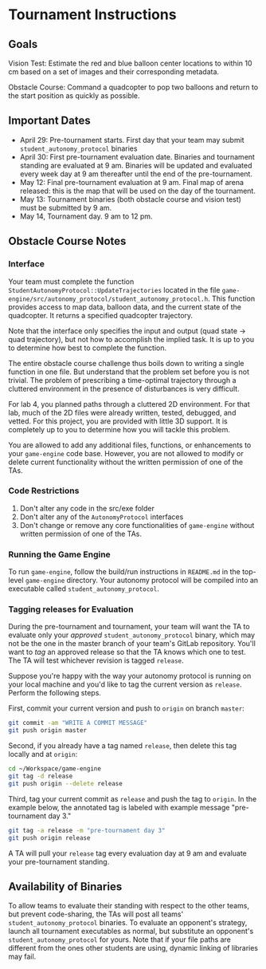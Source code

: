 # Tournament Instructions

## Goals
Vision Test: Estimate the red and blue balloon center locations to within 10
cm based on a set of images and their corresponding metadata.

Obstacle Course: Command a quadcopter to pop two balloons and return to the
start position as quickly as possible.

## Important Dates
- April 29: Pre-tournament starts. First day that your team may submit
  `student_autonomy_protocol` binaries
- April 30: First pre-tournament evaluation date. Binaries and tournament standing
  are evaluated at 9 am. Binaries will be updated and evaluated every week day
  at 9 am thereafter until the end of the pre-tournament.
- May 12: Final pre-tournament evaluation at 9 am. Final map of
  arena released: this is the map that will be used on the day of the tournament.
- May 13: Tournament binaries (both obstacle course and vision test) must be submitted by 9 am.    
- May 14, Tournament day. 9 am to 12 pm.

## Obstacle Course Notes

### Interface
Your team must complete the function
`StudentAutonomyProtocol::UpdateTrajectories` located in the file
`game-engine/src/autonomy_protocol/student_autonomy_protocol.h`. This function
provides access to map data, balloon data, and the current state of the
quadcopter.  It returns a specified quadcopter trajectory.

Note that the interface only specifies the input and output (quad state ->
quad trajectory), but not how to accomplish the implied task. It is up to you
to determine how best to complete the function.

The entire obstacle course challenge thus boils down to writing a single
function in one file.  But understand that the problem set before you is not
trivial. The problem of prescribing a time-optimal trajectory through a
cluttered environment in the presence of disturbances is very difficult.

For lab 4, you planned paths through a cluttered 2D environment. For that lab,
much of the 2D files were already written, tested, debugged, and vetted.  For
this project, you are provided with little 3D support. It is completely up to
you to determine how you will tackle this problem.

You are allowed to add any additional files, functions, or enhancements to
your `game-engine` code base. However, you are not allowed to modify or delete
current functionality without the written permission of one of the TAs.

### Code Restrictions
1) Don't alter any code in the src/exe folder
2) Don't  alter any of the `AutonomyProtocol` interfaces
3) Don't change or remove any core functionalities of `game-engine`
without written permission of one of the TAs.

### Running the Game Engine
To run `game-engine`, follow the build/run instructions in `README.md` in the
top-level `game-engine` directory. Your autonomy protocol will be compiled
into an executable called `student_autonomy_protocol`.

### Tagging releases for Evaluation
During the pre-tournament and tournament, your team will want the TA to
evaluate only your *approved* `student_autonomy_protocol` binary, which may
not be the one in the master branch of your team's GitLab repository.  You'll
want to *tag* an approved release so that the TA knows which one to test.  The
TA will test whichever revision is tagged `release`.

Suppose you're happy with the way your autonomy protocol is running on your
local machine and you'd like to tag the current version as `release`.  Perform
the following steps.

First, commit your current version and push to `origin` on branch `master`:
```bash
git commit -am "WRITE A COMMIT MESSAGE"
git push origin master
```

Second, if you already have a tag named `release`, then delete this
tag locally and at `origin`:
```bash
cd ~/Workspace/game-engine
git tag -d release
git push origin --delete release
```

Third, tag your current commit as `release` and push the tag to `origin`.  In
the example below, the annotated tag is labeled with example message
"pre-tournament day 3."
```bash
git tag -a release -m "pre-tournament day 3"
git push origin release
```

A TA will pull your `release` tag every evaluation day at 9 am and evaluate
your pre-tournament standing.


## Availability of Binaries

To allow teams to evaluate their standing with respect to the other teams, but
prevent code-sharing, the TAs will post all teams' `student_autonomy_protocol`
binaries.  To evaluate an opponent's strategy, launch all tournament
executables as normal, but substitute an opponent's
`student_autonomy_protocol` for yours.  Note that if your file paths are
different from the ones other students are using, dynamic linking of libraries
may fail.


